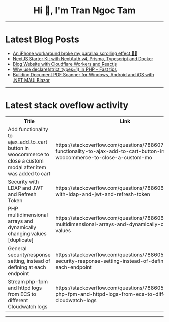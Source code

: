 <h1 align="center">Hi 👋, I'm Tran Ngoc Tam</h1>

---

# Latest Blog Posts 
<!-- BLOG-POST-LIST:START -->
- [An iPhone workaround broke my parallax scrolling effect 📵💔](https://dev.to/ingosteinke/an-iphone-workaround-broke-my-parallax-scrolling-effect-3j7k)
- [NextJS Starter Kit with NextAuth v4, Prisma, Typescript and Docker](https://dev.to/vaibhav_31/nextjs-starter-kit-2ijc)
- [Blog Website with Cloudflare Workers and Reactjs](https://dev.to/vaibhav_31/blog-website-with-cloudflare-workers-and-reactjs-4pbi)
- [Why use declare&lpar;strict_types=1&rpar; in PHP – Fast tips](https://dev.to/inspector/why-use-declarestricttypes1-in-php-fast-tips-3c1)
- [Building Document PDF Scanner for Windows, Android and iOS with .NET MAUI Blazor](https://dev.to/yushulx/building-document-pdf-scanner-for-windows-android-and-ios-with-net-maui-blazor-4a9a)
<!-- BLOG-POST-LIST:END -->

---

# Latest stack oveflow activity
<table>
  <tr><th>Title</th><th>Link</th></tr>
  <!-- STACKOVERFLOW:START --><tr><td>Add functionality to ajax_add_to_cart button in woocommerce to close a custom modal after item was added to cart</td><td>https://stackoverflow.com/questions/78860704/add-functionality-to-ajax-add-to-cart-button-in-woocommerce-to-close-a-custom-mo</td></tr><tr><td>Security with LDAP and JWT and Refresh Token</td><td>https://stackoverflow.com/questions/78860687/security-with-ldap-and-jwt-and-refresh-token</td></tr><tr><td>PHP multidimensional arrays and dynamically changing values [duplicate]</td><td>https://stackoverflow.com/questions/78860617/php-multidimensional-arrays-and-dynamically-changing-values</td></tr><tr><td>General security/response setting, instead of defining at each endpoint</td><td>https://stackoverflow.com/questions/78860586/general-security-response-setting-instead-of-defining-at-each-endpoint</td></tr><tr><td>Stream php-fpm and httpd logs from ECS to different Cloudwatch logs</td><td>https://stackoverflow.com/questions/78860577/stream-php-fpm-and-httpd-logs-from-ecs-to-different-cloudwatch-logs</td></tr><!-- STACKOVERFLOW:END -->
</table>

---


